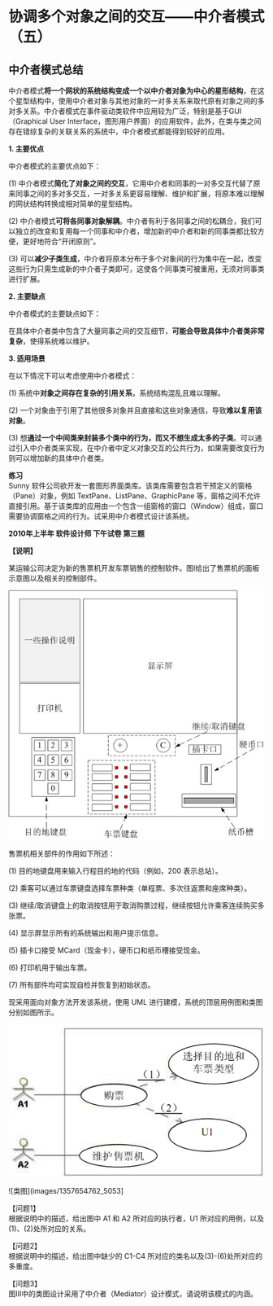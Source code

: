 # 协调多个对象之间的交互——中介者模式（五）  

## 中介者模式总结  

中介者模式**将一个网状的系统结构变成一个以中介者对象为中心的星形结构**，在这个星型结构中，使用中介者对象与其他对象的一对多关系来取代原有对象之间的多对多关系。中介者模式在事件驱动类软件中应用较为广泛，特别是基于GUI（Graphical User Interface，图形用户界面）的应用软件，此外，在类与类之间存在错综复杂的关联关系的系统中，中介者模式都能得到较好的应用。  

**1. 主要优点**  

中介者模式的主要优点如下：  

(1) 中介者模式**简化了对象之间的交互**，它用中介者和同事的一对多交互代替了原来同事之间的多对多交互，一对多关系更容易理解、维护和扩展，将原本难以理解的网状结构转换成相对简单的星型结构。  

(2) 中介者模式**可将各同事对象解耦**。中介者有利于各同事之间的松耦合，我们可以独立的改变和复用每一个同事和中介者，增加新的中介者和新的同事类都比较方便，更好地符合“开闭原则”。  

(3) 可以**减少子类生成**，中介者将原本分布于多个对象间的行为集中在一起，改变这些行为只需生成新的中介者子类即可，这使各个同事类可被重用，无须对同事类进行扩展。  

**2. 主要缺点**  

中介者模式的主要缺点如下：  

在具体中介者类中包含了大量同事之间的交互细节，**可能会导致具体中介者类非常复杂**，使得系统难以维护。  

**3. 适用场景**  

在以下情况下可以考虑使用中介者模式：  

(1) 系统中**对象之间存在复杂的引用关系**，系统结构混乱且难以理解。  

(2) 一个对象由于引用了其他很多对象并且直接和这些对象通信，导致**难以复用该对象**。  

(3) 想**通过一个中间类来封装多个类中的行为，而又不想生成太多的子类**。可以通过引入中介者类来实现，在中介者中定义对象交互的公共行为，如果需要改变行为则可以增加新的具体中介者类。  

**练习**  
Sunny 软件公司欲开发一套图形界面类库。该类库需要包含若干预定义的窗格（Pane）对象，例如 TextPane、ListPane、GraphicPane 等，窗格之间不允许直接引用。基于该类库的应用由一个包含一组窗格的窗口（Window）组成，窗口需要协调窗格之间的行为。试采用中介者模式设计该系统。  

**2010年上半年 软件设计师 下午试卷 第三题**  

**【说明】**  

某运输公司决定为新的售票机开发车票销售的控制软件。图I给出了售票机的面板示意图以及相关的控制部件。

![售票机面板示意图](images/1344409235_9702.jpg)  

售票机相关部件的作用如下所述：  

(1) 目的地键盘用来输入行程目的地的代码（例如，200 表示总站）。  

(2) 乘客可以通过车票键盘选择车票种类（单程票、多次往返票和座席种类）。  

(3) 继续/取消键盘上的取消按钮用于取消购票过程，继续按钮允许乘客连续购买多张票。  

(4) 显示屏显示所有的系统输出和用户提示信息。  

(5) 插卡口接受 MCard（现金卡），硬币口和纸币槽接受现金。  

(6) 打印机用于输出车票。  

(7) 所有部件均可实现自检并恢复到初始状态。  

现采用面向对象方法开发该系统，使用 UML 进行建模，系统的顶层用例图和类图分别如图所示。

![顶层用例图](images/1357654748_5495.jpg)  

![类图](images/1357654762_5053]  

【问题1】  
根据说明中的描述，给出图中 A1 和 A2 所对应的执行者，U1 所对应的用例，以及(1)、(2)处所对应的关系。  

【问题2】  
根据说明中的描述，给出图中缺少的 C1-C4 所对应的类名以及(3)-(6)处所对应的多重度。  

【问题3】  
图III中的类图设计采用了中介者（Mediator）设计模式，请说明该模式的内涵。